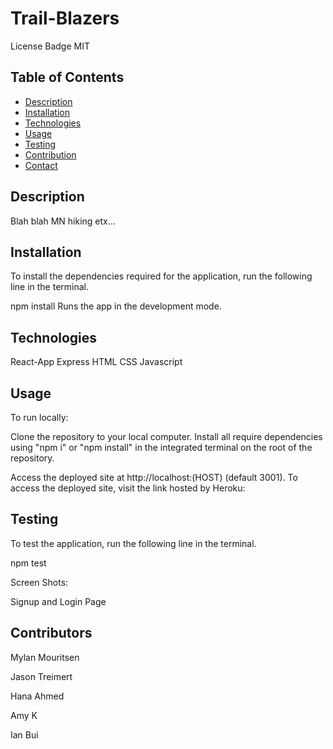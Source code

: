 # Trail-Blazers 

License Badge MIT

## Table of Contents
- [Description](#Description)
- [Installation](#Installation)
- [Technologies](#Technologies)
- [Usage](#Usage)
- [Testing](#Testing)
- [Contribution](#Contribution)
- [Contact](#Contact)

## Description

Blah blah MN hiking etx...



## Installation

To install the dependencies required for the application, run the following line in the terminal.

npm install
Runs the app in the development mode.


## Technologies

React-App
Express
HTML
CSS
Javascript


## Usage

To run locally:

Clone the repository to your local computer.
Install all require dependencies using "npm i" or "npm install" in the integrated terminal on the root of the repository.


Access the deployed site at http://localhost:(HOST) (default 3001).
To access the deployed site, visit the link hosted by Heroku: 

## Testing

To test the application, run the following line in the terminal.

npm test

Screen Shots: 


Signup and Login Page


## Contributors

Mylan Mouritsen

Jason Treimert

Hana Ahmed

Amy K

Ian Bui
